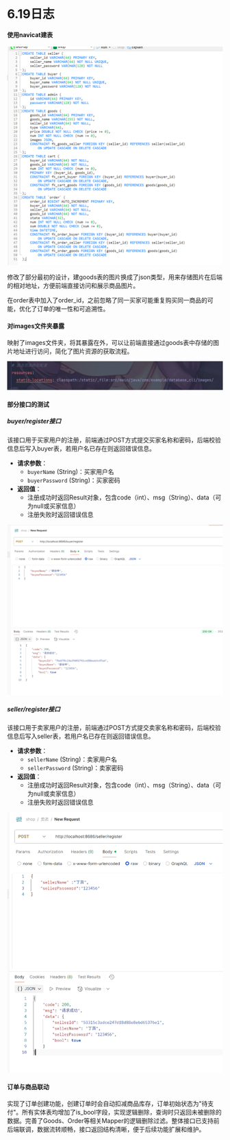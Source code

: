 # 6.19日志

#### 使用navicat建表

![image-20250619100057320](img/image-20250619100057320.png)

​	修改了部分最初的设计，建goods表的图片换成了json类型，用来存储图片在后端的相对地址，方便前端直接访问和展示商品图片。

​	在order表中加入了order_id，之前忽略了同一买家可能重复购买同一商品的可能，优化了订单的唯一性和可追溯性。

#### 对images文件夹暴露

​	映射了images文件夹，将其暴露在外，可以让前端直接通过goods表中存储的图片地址进行访问，简化了图片资源的获取流程。

![image-20250619100643483](img/image-20250619100643483.png)

#### 部分接口的测试

##### buyer/register接口
该接口用于买家用户的注册，前端通过POST方式提交买家名称和密码，后端校验信息后写入buyer表，若用户名已存在则返回错误信息。
- **请求参数**：
  - `buyerName` (String)：买家用户名
  - `buyerPassword` (String)：买家密码
- **返回值**：
  - 注册成功时返回Result对象，包含code（int）、msg（String）、data（可为null或买家信息）
  - 注册失败时返回错误信息

![image-20250619134539800](img/image-20250619134539800.png)

##### seller/register接口
该接口用于卖家用户的注册，前端通过POST方式提交卖家名称和密码，后端校验信息后写入seller表，若用户名已存在则返回错误信息。
- **请求参数**：
  - `sellerName` (String)：卖家用户名
  - `sellerPassword` (String)：卖家密码
- **返回值**：
  - 注册成功时返回Result对象，包含code（int）、msg（String）、data（可为null或卖家信息）
  - 注册失败时返回错误信息

![image-20250619135058845](img/image-20250619135058845.png)

#### 订单与商品联动

实现了订单创建功能，创建订单时会自动扣减商品库存，订单初始状态为"待支付"。所有实体表均增加了is_bool字段，实现逻辑删除，查询时只返回未被删除的数据。完善了Goods、Order等相关Mapper的逻辑删除过滤。整体接口已支持前后端联调，数据流转顺畅，接口返回结构清晰，便于后续功能扩展和维护。